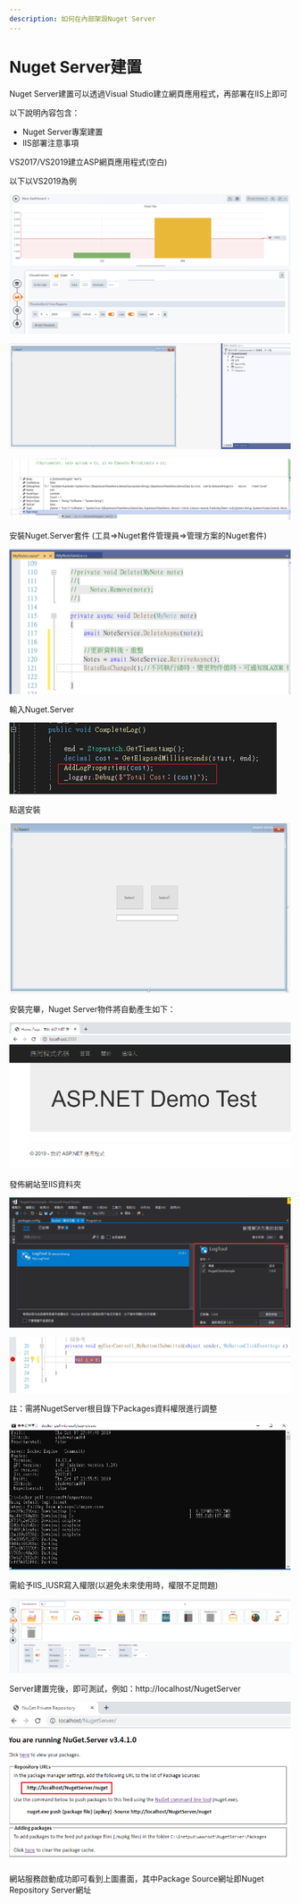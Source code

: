 ```yaml
---
description: 如何在內部架設Nuget Server
---
```


# Nuget Server建置

Nuget Server建置可以透過Visual Studio建立網頁應用程式，再部署在IIS上即可

以下說明內容包含：

* Nuget Server專案建置
* IIS部署注意事項

VS2017/VS2019建立ASP網頁應用程式\(空白\)

以下以VS2019為例

![](../../.gitbook/assets/image%20%2868%29.png)

![](../../.gitbook/assets/image%20%28435%29.png)

![](../../.gitbook/assets/image%20%28292%29.png)

安裝Nuget.Server套件 \(工具=&gt;Nuget套件管理員=&gt;管理方案的Nuget套件\)

![](../../.gitbook/assets/image%20%28332%29.png)

輸入Nuget.Server

![](../../.gitbook/assets/image%20%28274%29.png)

點選安裝

![](../../.gitbook/assets/image%20%28404%29.png)

安裝完畢，Nuget Server物件將自動產生如下：

![](../../.gitbook/assets/image%20%28190%29.png)

發佈網站至IIS資料夾

![](../../.gitbook/assets/image%20%2872%29.png)

![](../../.gitbook/assets/image%20%28412%29.png)

註：需將NugetServer根目錄下Packages資料權限進行調整

![](../../.gitbook/assets/image%20%28119%29.png)

需給予IIS\_IUSR寫入權限\(以避免未來使用時，權限不足問題\)

![](../../.gitbook/assets/image%20%2842%29.png)

Server建置完後，即可測試，例如：http://localhost/NugetServer

![](../../.gitbook/assets/image%20%281%29.png)

網站服務啟動成功即可看到上圖畫面，其中Package Source網址即Nuget Repository Server網址

